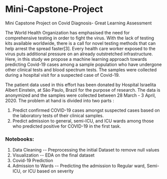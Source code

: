 # Mini-Capstone-Project
Mini Capstone Project on Covid Diagnosis- Great Learning Assessment

The World Health Organization has emphasised the need for comprehensive testing in order to fight the virus. With the lack of testing kits available worldwide, there is a call for novel testing methods that can help arrest the spread faster[3]. Every health care worker exposed to the virus puts additional pressure on an already outstretched infrastructure. Here, in this study we propose a machine learning approach towards predicting Covid-19 cases among a sample population who have undergone other clinical tests and blood spectrum tests. The samples were collected during a hospital visit for a suspected case of Covid-19. 

The patient data used in this effort has been donated by Hospital Israelita Albert Einstein, at São Paulo, Brazil for the purpose of research. The data is anonymized and the samples were collected between 28 March - 3 April, 2020. The problem at hand is divided into two parts : 

1. Predict confirmed COVID-19 cases amongst suspected cases based on the laboratory tests of their clinical samples. 
2. Predict admission to general, semi-ICU, and ICU wards among those who predicted positive for COVID-19 in the first task.

### Notebooks:
1. Data Cleaning -- Preprocessing the initial Dataset to remove null values
2. Visualization -- EDA on the final dataset
3. Covid-19 Prediction
4. Admission to Wards -- Predicting the admission to Regular ward, Semi-ICU, or ICU based on severity

